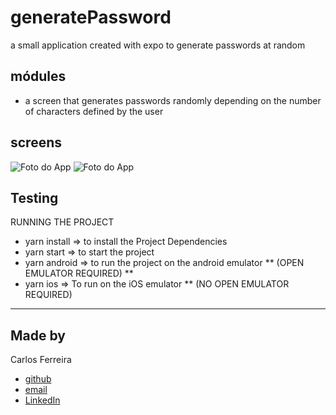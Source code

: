 # generatePassword
a small application created with expo to generate passwords at random

## módules


* a screen that generates passwords randomly depending on the number of characters defined by the user

## screens
![Foto do App](https://github.com/CarlosSTS/generatePassword/blob/master/src/assets/gifProject.gif)
![Foto do App](https://github.com/CarlosSTS/generatePassword/blob/master/src/assets/imageProject.jpg)

## Testing
RUNNING THE PROJECT
* yarn install => to install the Project Dependencies
* yarn start => to start the project
* yarn android => to run the project on the android emulator
** (OPEN EMULATOR REQUIRED) **
* yarn ios => To run on the iOS emulator
** (NO OPEN EMULATOR REQUIRED) 

****

## Made by

Carlos Ferreira
* [github](https://www.github.com/CarlosSTS)
* [email](mailto://carlossts826@gmail.com)
* [LinkedIn](https://www.linkedin.com/in/carlos-ferreira-4b2ba219a/)
